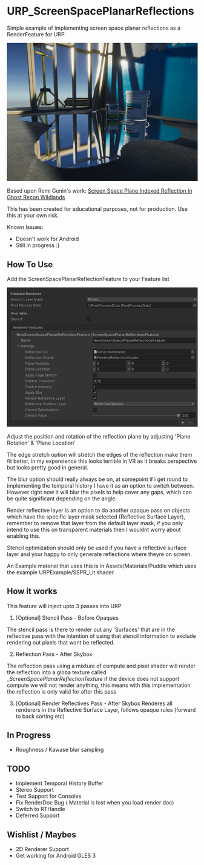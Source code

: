 # URP_ScreenSpacePlanarReflections
Simple example of implementing screen space planar reflections as a RenderFeature for URP

![Screen Space Reflections in URP](/Images/PuddleScreenshot.png)

Based upon Remi Genin's work: [Screen Space Plane Indexed Reflection In Ghost Recon Wildlands](http://remi-genin.fr/blog/screen-space-plane-indexed-reflection-in-ghost-recon-wildlands/)

This has been created for educational purposes, not for production. Use this at your own risk.

Known Issues:
* Doesn't work for Android
* Still in progress :)

## How To Use

Add the ScreenSpacePlanarReflectionFeature to your Feature list

![SSPR Render Feature](/Images/Feature.png)

Adjust the position and rotation of the reflection plane by adjusting 'Plane Rotation' & 'Plane Location'

The edge stretch option will stretch the edges of the reflection make them fit better, in my expereience this looks terrible in VR as it breaks perspective but looks pretty good in general.

The blur option should really always be on, at somepoint if i get round to implementing the temporal history I have it as an option to switch between. However right now it will blur the pixels to help cover any gaps, which can be quite significant depending on the angle.

Render reflective layer is an option to do another opaque pass on objects which have the specific layer mask selected (Reflective Surface Layer), remember to remove that layer from the default layer mask, if you only intend to use this on transparent materials then I wouldnt worry about enabling this.

Stencil optimization should only be used if you have a reflective surface layer and your happy to only generate reflections where theyre on screen.

An Example material that uses this is in Assets/Materials/Puddle which uses the example URPExample/SSPR_Lit shader

## How it works

This feature will inject upto 3 passes into URP

1. \[Optional\] Stencil Pass - Before Opaques

The stencil pass is there to render out any 'Surfaces' that are in the reflective pass with the intention of using that stencil information to exclude rendering out pixels that wont be reflected.

2. Reflection Pass - After Skybox

The reflection pass using a mixture of compute and pixel shader will render the reflection into a globa texture called 
_\_ScreenSpacePlanarReflectionTexture_ if the device does not support compute we will not render anything, this means with this implementation the reflection is only valid for after this pass

3. \[Optional\] Render Reflectives Pass  - After Skybox
Renderes all renderers in the Reflective Surface Layer, follows opaque rules (forward to back sorting etc)


## In Progress
* Roughness / Kawase blur sampling

## TODO
* Implement Temporal History Buffer
* Stereo Support
* Test Support for Consoles
* Fix RenderDoc Bug ( Material is lost when you load render doc)
* Switch to RTHandle
* Deferred Support

## Wishlist / Maybes
* 2D Renderer Support
* Get working for Android GLES 3
